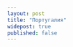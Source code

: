 ```yaml
---
layout: post
title: "Португалия"
widepost: true
published: false
---
```


<figure>
  <img src="/i/blog/portugal/DSC08236.jpg" alt="">
</figure>

<!-- more -->

<figure>
  <img src="/i/blog/portugal/DSC08105.jpg" alt="">
</figure>

<figure>
  <img src="/i/blog/portugal/DSC08069.jpg" alt="">
</figure>

<figure>
  <img src="/i/blog/portugal/DSC08107.jpg" alt="">
</figure>

<figure>
  <img src="/i/blog/portugal/DSC08119.jpg" alt="">
</figure>

<figure>
  <img src="/i/blog/portugal/DSC08120.jpg" alt="">
</figure>

<figure>
  <img src="/i/blog/portugal/DSC08122.jpg" alt="">
</figure>

<figure>
  <img src="/i/blog/portugal/DSC08127.jpg" alt="">
</figure>

<figure>
  <img src="/i/blog/portugal/DSC08139.jpg" alt="">
</figure>

<figure>
  <img src="/i/blog/portugal/DSC08140.jpg" alt="">
</figure>

<figure>
  <img src="/i/blog/portugal/DSC08147.jpg" alt="">
</figure>

<figure>
  <img src="/i/blog/portugal/DSC08152.jpg" alt="">
</figure>

<figure>
  <img src="/i/blog/portugal/DSC08162.jpg" alt="">
</figure>

<figure>
  <img src="/i/blog/portugal/DSC08170.jpg" alt="">
</figure>

<figure>
  <img src="/i/blog/portugal/DSC08172.jpg" alt="">
</figure>

<figure>
  <img src="/i/blog/portugal/DSC08178.jpg" alt="">
</figure>

<figure>
  <img src="/i/blog/portugal/DSC08180.jpg" alt="">
</figure>

<figure>
  <img src="/i/blog/portugal/DSC08181.jpg" alt="">
</figure>

<figure>
  <img src="/i/blog/portugal/DSC08184.jpg" alt="">
</figure>

<figure>
  <img src="/i/blog/portugal/DSC08192.jpg" alt="">
</figure>

<figure>
  <img src="/i/blog/portugal/DSC08202.jpg" alt="">
</figure>

<figure>
  <img src="/i/blog/portugal/DSC08206.jpg" alt="">
</figure>

<figure>
  <img src="/i/blog/portugal/DSC08224.jpg" alt="">
</figure>

<figure>
  <img src="/i/blog/portugal/DSC08229.jpg" alt="">
</figure>

<figure>
  <img src="/i/blog/portugal/DSC08231.jpg" alt="">
</figure>

<figure>
  <img src="/i/blog/portugal/DSC08235.jpg" alt="">
</figure>

<figure>
  <img src="/i/blog/portugal/DSC08240.jpg" alt="">
</figure>

<figure>
  <img src="/i/blog/portugal/DSC08242.jpg" alt="">
</figure>

<figure>
  <img src="/i/blog/portugal/DSC08245.jpg" alt="">
</figure>

<figure>
  <img src="/i/blog/portugal/DSC08253.jpg" alt="">
</figure>

<figure>
  <img src="/i/blog/portugal/DSC08258.jpg" alt="">
</figure>

<figure>
  <img src="/i/blog/portugal/DSC08271.jpg" alt="">
</figure>

<figure>
  <img src="/i/blog/portugal/DSC08274.jpg" alt="">
</figure>

<figure>
  <img src="/i/blog/portugal/DSC08278.jpg" alt="">
</figure>

<figure>
  <img src="/i/blog/portugal/DSC08294.jpg" alt="">
</figure>

<figure>
  <img src="/i/blog/portugal/DSC08316.jpg" alt="">
</figure>

<figure>
  <img src="/i/blog/portugal/DSC08317.jpg" alt="">
</figure>

<figure>
  <img src="/i/blog/portugal/DSC08321.jpg" alt="">
</figure>

<figure>
  <img src="/i/blog/portugal/DSC08325.jpg" alt="">
</figure>

<figure>
  <img src="/i/blog/portugal/DSC08331.jpg" alt="">
</figure>

<figure>
  <img src="/i/blog/portugal/DSC08333.jpg" alt="">
</figure>


